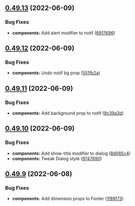 ## [0.49.13](https://github.com/jacecotton/tcds/compare/v0.49.12...v0.49.13) (2022-06-09)


### Bug Fixes

* **components:** Add alert modifier to notif ([6917696](https://github.com/jacecotton/tcds/commit/691769613c845d707380a0b9599aab1e0ea9e218))



## [0.49.12](https://github.com/jacecotton/tcds/compare/v0.49.11...v0.49.12) (2022-06-09)


### Bug Fixes

* **components:** Undo notif bg prop ([551fb2a](https://github.com/jacecotton/tcds/commit/551fb2a5e2a2185e197fa7b94f431e79ce0c0727))



## [0.49.11](https://github.com/jacecotton/tcds/compare/v0.49.10...v0.49.11) (2022-06-09)


### Bug Fixes

* **components:** Add background prop to notif ([9c39a3d](https://github.com/jacecotton/tcds/commit/9c39a3d26e5b02ec8d2d971d3037eae1aa03e6c4))



## [0.49.10](https://github.com/jacecotton/tcds/compare/v0.49.9...v0.49.10) (2022-06-09)


### Bug Fixes

* **components:** Add show-title modifier to dialog ([8d085c4](https://github.com/jacecotton/tcds/commit/8d085c432dac95bc4c396b64607ae854c972b640))
* **components:** Tweak Dialog style ([9747690](https://github.com/jacecotton/tcds/commit/97476904e88042e643ff4f6f87654dd57d6f00fb))



## [0.49.9](https://github.com/jacecotton/tcds/compare/v0.49.8...v0.49.9) (2022-06-08)


### Bug Fixes

* **components:** Add dimension props to Footer ([1f89f73](https://github.com/jacecotton/tcds/commit/1f89f738781e56a02d29ec11447e79fd4434d0e3))



